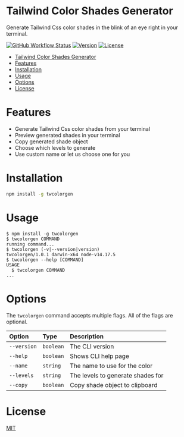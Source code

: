 # Tailwind Color Shades Generator

Generate Tailwind Css color shades in the blink of an eye right in your terminal.

[![GitHub Workflow Status](https://img.shields.io/github/workflow/status/GeoffSelby/twcolorgen/Tests%20CI/main?style=for-the-badge)](https://github.com/GeoffSelby/twcolorgen)
[![Version](https://img.shields.io/npm/v/twcolorgen.svg?style=for-the-badge)](https://npmjs.org/package/twcolorgen)
[![License](https://img.shields.io/npm/l/twcolorgen?style=for-the-badge)](https://github.com/GeoffSelby/twcolorgen/blob/master/package.json)

<!-- toc -->
* [Tailwind Color Shades Generator](#tailwind-color-shades-generator)
* [Features](#features)
* [Installation](#installation)
* [Usage](#usage)
* [Options](#options)
* [License](#license)
<!-- tocstop -->

# Features

<!-- features -->

- Generate Tailwind Css color shades from your terminal
- Preview generated shades in your terminal
- Copy generated shade object
- Choose which levels to generate
- Use custom name or let us choose one for you

<!-- featuresstop -->

# Installation

<!-- installation -->

```bash
npm install -g twcolorgen
```

<!-- installationstop -->

# Usage

<!-- usage -->
```sh-session
$ npm install -g twcolorgen
$ twcolorgen COMMAND
running command...
$ twcolorgen (-v|--version|version)
twcolorgen/1.0.1 darwin-x64 node-v14.17.5
$ twcolorgen --help [COMMAND]
USAGE
  $ twcolorgen COMMAND
...
```
<!-- usagestop -->

# Options

<!-- options -->

The `twcolorgen` command accepts multiple flags. All of the flags are optional.

| Option      | Type      | Description                       |
| :---------- | :-------- | :-------------------------------- |
| `--version` | `boolean` | The CLI version                   |
| `--help`    | `boolean` | Shows CLI help page               |
| `--name`    | `string`  | The name to use for the color     |
| `--levels`  | `string`  | The levels to generate shades for |
| `--copy`    | `boolean` | Copy shade object to clipboard    |

<!-- optionsstop -->

# License

<!-- license -->

[MIT](https://choosealicense.com/licenses/mit/)

<!-- licensestop -->

